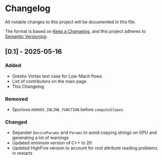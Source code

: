 # Changelog

All notable changes to this project will be documented in this file.

The format is based on [Keep a Changelog](https://keepachangelog.com/en/1.1.0/),
and this project adheres to [Semantic Versioning](https://semver.org/spec/v2.0.0.html).

## [0.1] - 2025-05-16

### Added
- Gresho Vortex test case for Low-Mach flows
- List of contributors on the main page
- This Changelog

### Removed
- Spurious `KOKKOS_INLINE_FUNCTION` before `computeSlopes`

### Changed
- Separater `DeviceParams` and `Params` to avoid copying strings on GPU and generating a lot of warnings
- Updated minimum version of C++ to 20
- Updated HighFive version to account for root attribute reading problems in restarts